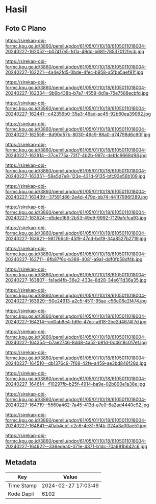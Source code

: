 # Hasil

## Foto C Plano

https://sirekap-obj-formc.kpu.go.id/3860/pemilu/pdpr/61/05/01/10/18/6105011018004-20240227-162052--b07417e5-fd1a-49dd-b681-78537012fecb.jpg

https://sirekap-obj-formc.kpu.go.id/3860/pemilu/pdpr/61/05/01/10/18/6105011018004-20240227-162221--4a4e2fd5-0bde-4fec-b958-a5fbe5aef91f.jpg

https://sirekap-obj-formc.kpu.go.id/3860/pemilu/pdpr/61/05/01/10/18/6105011018004-20240227-162334--9b9b438b-b7a7-4559-8d1a-75e7588ecbfd.jpg

https://sirekap-obj-formc.kpu.go.id/3860/pemilu/pdpr/61/05/01/10/18/6105011018004-20240227-162441--c42359b0-35a3-46ad-ac45-92b60ea39062.jpg

https://sirekap-obj-formc.kpu.go.id/3860/pemilu/pdpr/61/05/01/10/18/6105011018004-20240227-162558--8d90d57b-8030-46c9-86a0-d74798d6c60f.jpg

https://sirekap-obj-formc.kpu.go.id/3860/pemilu/pdpr/61/05/01/10/18/6105011018004-20240227-162914--37ce775a-73f7-4b2b-997c-deb1c9668d98.jpg

https://sirekap-obj-formc.kpu.go.id/3860/pemilu/pdpr/61/05/01/10/18/6105011018004-20240227-163351--58e5d7e8-123e-431d-9135-bfc93e56b109.jpg

https://sirekap-obj-formc.kpu.go.id/3860/pemilu/pdpr/61/05/01/10/18/6105011018004-20240227-163439--37591d86-2e4d-479d-bb74-441f7996f289.jpg

https://sirekap-obj-formc.kpu.go.id/3860/pemilu/pdpr/61/05/01/10/18/6105011018004-20240227-163524--d5dec166-2b53-49c9-9992-7129afcfca93.jpg

https://sirekap-obj-formc.kpu.go.id/3860/pemilu/pdpr/61/05/01/10/18/6105011018004-20240227-163621--981766c9-45f9-47cd-bd19-34a8527b2719.jpg

https://sirekap-obj-formc.kpu.go.id/3860/pemilu/pdpr/61/05/01/10/18/6105011018004-20240227-163711--8fb87f6c-b389-4081-a9a1-ddf0fb58df4b.jpg

https://sirekap-obj-formc.kpu.go.id/3860/pemilu/pdpr/61/05/01/10/18/6105011018004-20240227-163807--fa1ad4fb-36e2-433e-8d28-34e611d36a35.jpg

https://sirekap-obj-formc.kpu.go.id/3860/pemilu/pdpr/61/05/01/10/18/6105011018004-20240227-163929--50e24913-a2c5-4511-95ae-c56e06e2f474.jpg

https://sirekap-obj-formc.kpu.go.id/3860/pemilu/pdpr/61/05/01/10/18/6105011018004-20240227-164214--ed0ab8e4-fd9e-47ec-a618-2be2d4674f7d.jpg

https://sirekap-obj-formc.kpu.go.id/3860/pemilu/pdpr/61/05/01/10/18/6105011018004-20240227-164354--b7ae2746-8dd8-4a52-b91d-0c4618c017ef.jpg

https://sirekap-obj-formc.kpu.go.id/3860/pemilu/pdpr/61/05/01/10/18/6105011018004-20240227-164510--db1376c9-7f68-42fe-a459-ae3bd846f28d.jpg

https://sirekap-obj-formc.kpu.go.id/3860/pemilu/pdpr/61/05/01/10/18/6105011018004-20240227-164614--f10297fb-b25f-4914-ba9e-02b890e1a38e.jpg

https://sirekap-obj-formc.kpu.go.id/3860/pemilu/pdpr/61/05/01/10/18/6105011018004-20240227-164719--5560a462-7a45-413d-a7e0-6a2ad4440c92.jpg

https://sirekap-obj-formc.kpu.go.id/3860/pemilu/pdpr/61/05/01/10/18/6105011018004-20240227-164841--40ab4cbf-c2c6-4e31-9f4b-024a3a00ae51.jpg

https://sirekap-obj-formc.kpu.go.id/3860/pemilu/pdpr/61/05/01/10/18/6105011018004-20240227-164922--336edea0-071e-4371-b1dc-70a981b642c6.jpg


## Metadata

| Key        | Value               |
| ---------- | ------------------- |
| Time Stamp | 2024-02-27 17:03:49 |
| Kode Dapil | 6102                |



